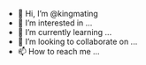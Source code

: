 - 👋 Hi, I’m @kingmating
- 👀 I’m interested in ...
- 🌱 I’m currently learning ...
- 💞️ I’m looking to collaborate on ...
- 📫 How to reach me ...

<!---
kingmating/kingmating is a ✨ special ✨ repository because its `README.md` (this file) appears on your GitHub profile.
You can click the Preview link to take a look at your changes.
--->
